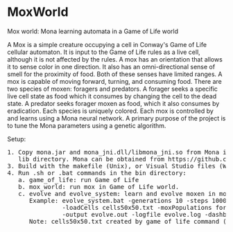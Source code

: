 # MoxWorld
Mox world: Mona learning automata in a Game of Life world

A Mox is a simple creature occupying a cell in Conway's Game of Life cellular
automaton. It is input to the Game of Life rules as a live cell, although
it is not affected by the rules. A mox has an orientation that allows it to
sense color in one direction. It also has an omni-directional sense of smell
for the proximity of food. Both of these senses have limited ranges. A mox is
capable of moving forward, turning, and consuming food. There are two species
of moxen: foragers and predators. A forager seeks a specific live cell state
as food which it consumes by changing the cell to the dead state. A predator
seeks forager moxen as food, which it also consumes by eradication. Each species
is uniquely colored. Each mox is controlled by and learns using a Mona neural
network. A primary purpose of the project is to tune the Mona parameters using
a genetic algorithm.

Setup:

<pre>
1. Copy mona.jar and mona_jni.dll/libmona_jni.so from Mona installation to the
   lib directory. Mona can be obtained from https://github.com/portegys/mona.
3. Build with the makefile (Unix), or Visual Studio files (Windows) in the src directory.
4. Run .sh or .bat commands in the bin directory:
   a. game_of_life: run Game of Life
   b. mox_world: run mox in Game of Life world.
   c. evolve and evolve_system: learn and evolve moxen in mox world.
      Example: evolve_system.bat -generations 10 -steps 1000
               -loadCells cells50x50.txt -moxPopulations foragers_and_predators
               -output evolve.out -logfile evolve.log -dashboard
      Note: cells50x50.txt created by game_of_life command (checkpoint before saving).
</pre>
